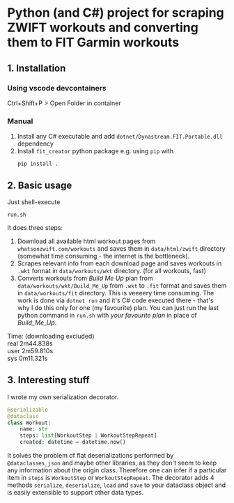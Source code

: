 # Python (and C#) project for scraping ZWIFT workouts and converting them to FIT Garmin workouts

## 1. Installation
### Using vscode devcontainers
Ctrl+Shift+P > Open Folder in container
### Manual
1. Install any C# executable and add `dotnet/Dynastream.FIT.Portable.dll` dependency
2. Install `fit_creator` python package e.g. using `pip` with
    ```
    pip install .
    ```
## 2. Basic usage
Just shell-execute
```
run.sh
```
It does three steps:
1. Download all available html workout pages from `whatsonzwift.com/workouts` and saves them in `data/html/zwift` directory (somewhat time consuming - the internet is the bottleneck).
2. Scrapes relevant info from each download page and saves workouts in `.wkt` format in `data/workouts/wkt` directory. (for all workouts, fast)
3. Converts workouts from _Build Me Up_ plan from `data/workouts/wkt/Build_Me_Up` from `.wkt` to `.fit` format and saves them in `data/workouts/fit` directory. This is veeeery time consuming. The work is done via `dotnet run` and it's C# code executed there - that's why I do this only for one (my favourite) plan. You can just run the last python command in `run.sh` with _your favourite plan_ in place of _Build_Me_Up_.

Time: (downloading excluded) \
real    2m44.838s \
user    2m59.810s \
sys     0m11.321s 
## 3. Interesting stuff
I wrote my own serialization decorator.
```python
@serializable
@dataclass
class Workout:
    name: str
    steps: list[WorkoutStep | WorkoutStepRepeat]
    created: datetime = datetime.now()
```
It solves the problem of flat deserializations performed by `@dataclasses_json` and maybe other libraries, as they don't seem to keep any information about the origin class. Therefore one can infer if a particular item in `steps` is `WorkoutStep` or `WorkoutStepRepeat`.
The decorator adds 4 methods `serialize`, `deserialize`, `load` and `save` to your dataclass object and is easily extensible to support other data types.